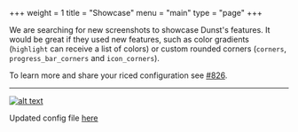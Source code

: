 +++
weight = 1
title = "Showcase"
menu = "main"
type = "page"
+++

We are searching for new screenshots to showcase Dunst's features.
It would be great if they used new features, such as color gradients
(`highlight` can receive a list of colors) or custom rounded corners (`corners`, `progress_bar_corners` and `icon_corners`).

To learn more and share your riced configuration see [#826](https://github.com/dunst-project/dunst/issues/826).

***

<style>
.row img {
    max-width: 100%;
    height: auto;
}
</style>

<a href="/static/image.png">![alt text](/static/image.png)</a>

Updated config file <a href="/static/dunstrc1">here</a>

